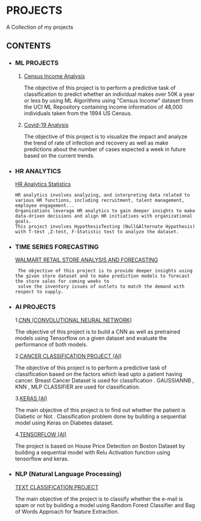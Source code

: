 # PROJECTS
A Collection of my projects

## CONTENTS

* ### ML PROJECTS
  1. [Census Income Analysis](https://github.com/kavithasenthil25/PROJECTS/blob/main/Census%20Income%20project.ipynb)

      The objective of this project is to perform a predictive task of classification to predict whether an individual makes over 50K a year or less by using ML Algorithms using "Census Income" dataset from the UCI ML Repository containing income information of 48,000 
      individuals taken from the 1994 US Census.
 
  3. [Covid-19 Analysis](https://github.com/kavithasenthil25/PROJECTS/blob/main/Covid19%20project.ipynb)

      The objective of this project is to visualize the impact and analyze the trend of rate of infection and recovery as well as make predictions about the number of cases expected a week in future based on the current trends.

 * ### HR ANALYTICS
   
    [HR Analytics Statistics](https://github.com/kavithasenthil25/PROJECTS/blob/main/HR_Analytics_Statistics.ipynb)

       HR analytics involves analyzing, and interpreting data related to various HR functions, including recruitment, talent management, employee engagement...
       Organizations leverage HR analytics to gain deeper insights to make data-driven decisions and align HR initiatives with organizational goals.
       This project involves HypothesisTesting (Null&Alternate Hypothesis) with T-test ,Z-test, F-Statistic test to analyze the dataset.

 * ### TIME SERIES FORECASTING

    [WALMART RETAIL STORE ANALYSIS AND FORECASTING](https://github.com/kavithasenthil25/PROJECTS/blob/main/Time%20Series-%20Walmart.ipynb)

        The objective of this project is to provide deeper insights using the given store dataset and to make prediction models to forecast the store sales for coming weeks to
        solve the inventory issues of outlets to match the demand with respect to supply.

 * ### AI PROJECTS
   1.[CNN (CONVOLUTIONAL NEURAL NETWORK)](https://github.com/kavithasenthil25/PROJECTS/blob/main/CNN%20(AI).ipynb)

      The objective of this project is to build a CNN as well as pretrained models using Tensorflow on a given dataset and evaluate the performance of both models. 

   2.[CANCER CLASSIFICATION PROJECT (AI)](https://github.com/kavithasenthil25/PROJECTS/blob/main/CANCER%20CLASSIFICATION%20%20(AI).ipynb)

      The objective of this project is to perform a predictive task of classification based on the factors which lead upto a patient having cancer. Breast Cancer Dataset is used for classification .
      GAUSSIANNB , KNN , MLP CLASSIFIER are used for classification.

   3.[KERAS (AI)](https://github.com/kavithasenthil25/PROJECTS/blob/main/keras%20(AI).ipynb)

      The main objective of this project is to find out whether the patient is Diabetic or Not . Classification problem done by building a sequential model using Keras on Diabetes dataset.

   4.[TENSORFLOW (AI)](https://github.com/kavithasenthil25/PROJECTS/blob/main/Tensorflow%20(AI).ipynb)

      The project is based on House Price Detection on Boston Dataset by building a sequential model with Relu Activation function using tensorflow and keras.

  * ### NLP (Natural Language Processing)

      [TEXT CLASSIFICATION PROJECT](https://github.com/kavithasenthil25/PROJECTS/blob/main/NLP-TextClassification.ipynb)

       The main objective of the project is to classify whether the e-mail is spam or not by building a model using Random Forest Classifier and Bag of Words Approach for feature Extraction.
        
  
